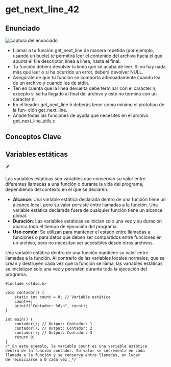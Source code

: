 # get_next_line_42

## Enunciado
![captura del enunciado](https://github.com/user-attachments/assets/87806891-6a2f-4cc0-b496-a12d93e311c3)
* Llamar a tu función get_next_line de manera repetida (por ejemplo, usando un
bucle) te permitirá leer el contenido del archivo hacia el que apunta el file descriptor,
línea a línea, hasta el final.
* Tu función deberá devolver la línea que se acaba de leer.
Si no hay nada más que leer o si ha ocurrido un error, deberá devolver NULL.
* Asegúrate de que tu función se comporta adecuadamente cuando lea de un archivo
y cuando lea de stdin.
* Ten en cuenta que la línea devuelta debe terminar con el caracter
n, excepto si se ha llegado al final del archivo y esté no termina con un caracter
n.
* En el header get_next_line.h deberás tener como mínimo el prototipo de la fun-
ción get_next_line.
* Añade todas las funciones de ayuda que necesites en el archivo get_next_line_utils.c
## Conceptos Clave
## Variables estáticas

<aside>
🪶

Las variables estáticas son variables que conservan su valor entre diferentes llamadas a una función o durante la vida del programa, dependiendo del contexto en el que se declaren.

</aside>

- **Alcance**: Una variable estática declarada dentro de una función tiene un alcance local, pero su valor persiste entre llamadas a la función. Una variable estática declarada fuera de cualquier función tiene un alcance global.
- **Duración**: Las variables estáticas se inician solo una vez y su duración abarca todo el tiempo de ejecución del programa.
- **Uso común**: Se utilizan para mantener el estado entre llamadas a funciones o para datos que deben ser compartidos entre funciones en un archivo, pero no necesitan ser accesibles desde otros archivos.

Una variable estática dentro de una función mantiene su valor entre llamadas a la función. Al contrario de las variables locales normales, que se crean y destruyen cada vez que la función se llama, las variables estáticas se inicializan solo una vez y persisten durante toda la ejecución del programa.
```Ejemplo:
#include <stdio.h>

void contador() {
    static int count = 0; // Variable estática
    count++;
    printf("Contador: %d\n", count);
}

int main() {
    contador(); // Output: Contador: 1
    contador(); // Output: Contador: 2
    contador(); // Output: Contador: 3
    return 0;
}
/*_En este ejemplo, la variable count es una variable estática 
dentro de la función contador. Su valor se incrementa en cada 
llamada a la función y se conserva entre llamadas, en lugar 
de reiniciarse a 0 cada vez._*/```
